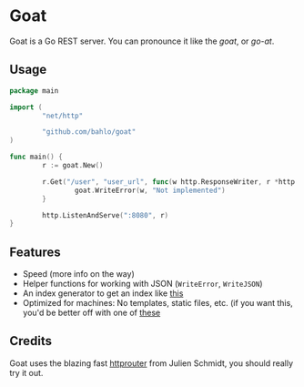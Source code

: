 # Goat

Goat is a Go REST server. You can pronounce it like the _goat_, or
_go-at_.

## Usage
```go
package main

import (
        "net/http"

        "github.com/bahlo/goat"
)

func main() {
        r := goat.New()

        r.Get("/user", "user_url", func(w http.ResponseWriter, r *http.Request) {
                goat.WriteError(w, "Not implemented")
        }

        http.ListenAndServe(":8080", r)
}
```

## Features
* Speed (more info on the way)
* Helper functions for working with JSON (`WriteError`, `WriteJSON`)
* An index generator to get an index like [this](https://api.github.com/)
* Optimized for machines: No templates, static files, etc. (if you want this,
  you'd be better off with one of
  [these](https://github.com/avelino/awesome-go#web-frameworks)

## Credits
Goat uses the blazing fast
[httprouter](https://github.com/julienschmidt/httprouter) from Julien Schmidt,
you should really try it out.


